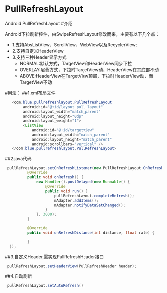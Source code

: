 # PullRefreshLayout
Android PullRefreshLayout 
#介绍

Android下拉刷新控件，由SwipeRefreshLayout修改而来，主要有以下几个点：<br/>

* 1.支持AbsListView、ScrollView、WebView以及RecyclerView;<br/>
* 2.支持自定义HeaderView<br/>
* 3.支持三种Header显示方式<br/>
	* NORMAL:默认方式，TargetView和HeaderView同步下拉<br/>
	* OVERLAY:层叠方式，下拉时TargetView动，HeaderView在其底部不动<br/>
	* ABOVE:HeaderView在TargetView顶部，下拉时HeaderView动，而TargetView不动<br/>

#用法：
##1.xml布局文件
```Java
   <com.blue.pullrefreshlayout.PullRefreshLayout
        android:id="@+id/layout_pull_layout"
        android:layout_width="match_parent"
        android:layout_height="0dp"
        android:layout_weight="1">
        <ListView
            android:id="@+id/targetview"
            android:layout_width="match_parent"
            android:layout_height="match_parent"
            android:scrollbars="vertical" />
   </com.blue.pullrefreshlayout.PullRefreshLayout>
```
##2.java代码
  ```Java
   pullRefreshLayout.setOnRefreshListener(new PullRefreshLayout.OnRefreshListener() {
            @Override
            public void onRefresh() {
                new Handler().postDelayed(new Runnable() {
                    @Override
                    public void run() {
                        pullRefreshLayout.completeRefresh();
                        mAdapter.addItems();
                        mAdapter.notifyDataSetChanged();
                    }
                }, 3000);
            }

            @Override
            public void onRefreshDistance(int distance, float rate) {

            }
    });
  ```  
##3.自定义Header,需实现PullRefreshHeader接口
  ```Java
   pullRefreshLayout.setHeaderView(PullRefreshHeader header);
  ```
##4.自动刷新
  ```Java
   pullRefreshLayout.setAutoRefresh();
  ```
